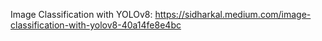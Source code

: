 Image Classification with YOLOv8: https://sidharkal.medium.com/image-classification-with-yolov8-40a14fe8e4bc